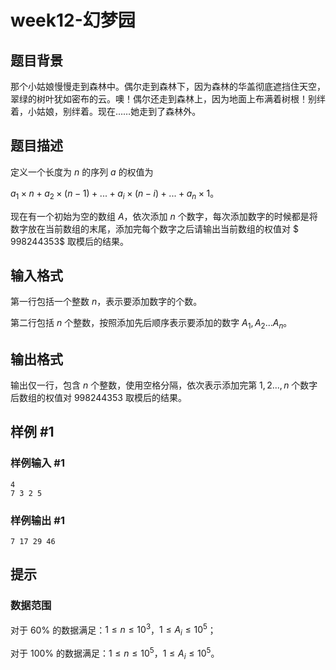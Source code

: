 # week12-幻梦园

## 题目背景

那个小姑娘慢慢走到森林中。偶尔走到森林下，因为森林的华盖彻底遮挡住天空，翠绿的树叶犹如密布的云。噢！偶尔还走到森林上，因为地面上布满着树根！别绊着，小姑娘，别绊着。现在……她走到了森林外。

## 题目描述

定义一个长度为 $n$ 的序列 $a$ 的权值为

$a_1 \times n + a_2 \times (n-1) + ... + a_i \times (n-i) + ... +a_n \times  1$。

现在有一个初始为空的数组 $A$，依次添加 $n$ 个数字，每次添加数字的时候都是将数字放在当前数组的末尾，添加完每个数字之后请输出当前数组的权值对 $ 998244353$ 取模后的结果。

## 输入格式

第一行包括一个整数 $n$，表示要添加数字的个数。

第二行包括 $n$ 个整数，按照添加先后顺序表示要添加的数字 $A_1,A_2...A_n$。

## 输出格式

输出仅一行，包含 $n$ 个整数，使用空格分隔，依次表示添加完第 $1,2...,n$ 个数字后数组的权值对 $998244353$ 取模后的结果。

## 样例 #1

### 样例输入 #1

```
4
7 3 2 5
```

### 样例输出 #1

```
7 17 29 46
```

## 提示

### 数据范围

对于 $60\%$ 的数据满足：$1 \le n \le 10^3$，$1 \le A_i \le 10^5$；

对于 $100\%$ 的数据满足：$1 \le n \le 10^5$，$1 \le A_i \le 10^5$。